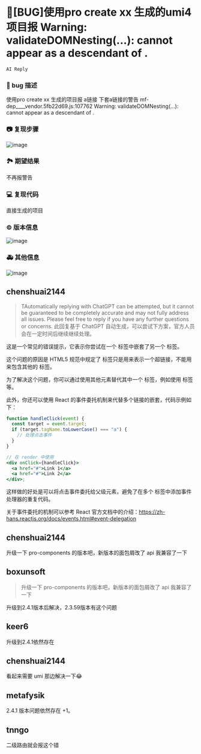 # 🐛[BUG]使用pro create xx 生成的umi4项目报 Warning: validateDOMNesting(...): <a> cannot appear as a descendant of <a>.

`AI Reply`

### 🐛 bug 描述

使用pro create xx 生成的项目报 a链接 下套a链接的警告
mf-dep\_\_\_\_vendor.5fb22d69.js:107762 Warning: validateDOMNesting(...): <a> cannot appear as a descendant of <a>.

### 📷 复现步骤

![image](https://user-images.githubusercontent.com/23609865/224218209-cdcc7b8f-5713-4df9-aa64-0bb19a377d45.png)

### 🏞 期望结果

不再报警告

### 💻 复现代码

直接生成的项目

### © 版本信息

![image](https://user-images.githubusercontent.com/23609865/224218368-8293fdfd-af9b-4e69-8ebe-31031fc30167.png)

### 🚑 其他信息

![image](https://user-images.githubusercontent.com/23609865/224218459-cd00837a-381c-4f85-833f-dd9daab8e0eb.png)

## chenshuai2144

> TAutomatically replying with ChatGPT can be attempted, but it cannot be guaranteed to be completely accurate and may not fully address all issues. Please feel free to reply if you have any further questions or concerns.
> 此回复基于 ChatGPT 自动生成，可以尝试下方案，官方人员会在一定时间后继续继续处理。

这是一个常见的错误提示，它表示你尝试在一个 <a> 标签中嵌套了另一个 <a> 标签。

这个问题的原因是 HTML5 规范中规定了 <a> 标签只是用来表示一个超链接，不能用来包含其他的 <a> 标签。

为了解决这个问题，你可以通过使用其他元素替代其中一个 <a> 标签，例如使用 <span> 标签等。

此外，你还可以使用 React 的事件委托机制来代替多个链接的嵌套，代码示例如下：

```jsx
function handleClick(event) {
  const target = event.target;
  if (target.tagName.toLowerCase() === "a") {
    // 处理点击事件
  }
}

// 在 render 中使用
<div onClick={handleClick}>
  <a href="#">Link 1</a>
  <a href="#">Link 2</a>
</div>;
```

这样做的好处是可以将点击事件委托给父级元素，避免了在多个 <a> 标签中添加事件处理器的重复代码。

关于事件委托的机制可以参考 React 官方文档中的介绍：https://zh-hans.reactjs.org/docs/events.html#event-delegation

## chenshuai2144

升级一下 pro-components 的版本吧，新版本的面包屑改了 api 我兼容了一下

## boxunsoft

> 升级一下 pro-components 的版本吧，新版本的面包屑改了 api 我兼容了一下

升级到2.4.1版本后解决，2.3.59版本有这个问题

## keer6

升级到2.4.1依然存在

## chenshuai2144

看起来需要 umi 那边解决一下😂

## metafysik

2.4.1 版本问题依然存在 +1。

## tnngo

二级路由就会报这个错
